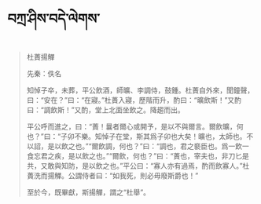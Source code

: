 # བཀྲ་ཤིས་བདེ་ལེགས་
> 杜蕢揚觶
> 
> 先秦：佚名 
> 
> 知悼子卒，未葬，平公飲酒，師曠、李調侍，鼓鍾。杜蕢自外來，聞鐘聲，曰：“安在？”曰：“在寢。”杜蕢入寢，歷階而升，酌曰：“曠飲斯！”又酌曰：“調飲斯！”又酌，堂上北面坐飲之。降趨而出。
> 
> 平公呼而進之，曰：“蕢！曩者爾心或開予，是以不與爾言。爾飲曠，何也？”曰：“子卯不樂。知悼子在堂，斯其爲子卯也大矣！曠也，太師也。不以詔，是以飲之也。”“爾飲調，何也？”曰：“調也，君之褻臣也。爲一飲一食忘君之疾，是以飲之也。”“爾飲，何也？”曰：“蕢也，宰夫也，非刀匕是共，又敢與知防，是以飲之也。”平公曰：“寡人亦有過焉，酌而飲寡人。”杜蕢洗而揚觶。公謂侍者曰：“如我死，則必毋廢斯爵也！”
> 
> 至於今，既畢獻，斯揚觶，謂之“杜舉”。
>